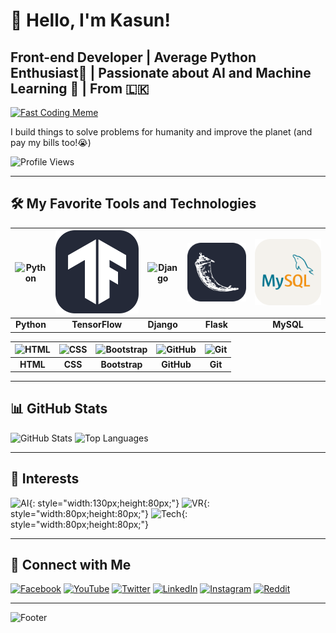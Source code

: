 # 👋 Hello, I'm Kasun!

## Front-end Developer | Average Python Enthusiast🐍 | Passionate about AI and Machine Learning 🤖 | From 🇱🇰

[![Fast Coding Meme](https://media.giphy.com/media/v1.Y2lkPTc5MGI3NjExZzN1YjE3dWtiajJjeXUxcHQ0MzA0amlqbXJwbW4xNHkzZzN2YXVtZCZlcD12MV9naWZzX3NlYXJjaCZjdD1n/jq0GAJC2R5aWP2gnCb/giphy.gif)](https://media.giphy.com/media/v1.Y2lkPTc5MGI3NjExZzN1YjE3dWtiajJjeXUxcHQ0MzA0amlqbXJwbW4xNHkzZzN2YXVtZCZlcD12MV9naWZzX3NlYXJjaCZjdD1n)

I build things to solve problems for humanity and improve the planet (and pay my bills too!😭)

![Profile Views](https://komarev.com/ghpvc/?username=KasunGimantha&label=Profile%20views&color=0e75b6&style=flat)

---

## 🛠️ My Favorite Tools and Technologies

| ![Python](https://upload.wikimedia.org/wikipedia/commons/c/c3/Python-logo-notext.svg) | ![TensorFlow](https://raw.githubusercontent.com/tandpfun/skill-icons/9dd71f055e165ec4115bfdac9efc678ef42129f2/icons/TensorFlow-Dark.svg) | ![Django](https://www.djangoproject.com/m/img/logos/django-logo-negative.svg) | ![Flask](https://raw.githubusercontent.com/tandpfun/skill-icons/a50fa57465e82a1147fa512fb3d64cc5902df578/icons/Flask-Dark.svg) | ![MySQL](https://raw.githubusercontent.com/tandpfun/skill-icons/9dd71f055e165ec4115bfdac9efc678ef42129f2/icons/MySQL-Light.svg) |
|:---:|:---:|:---:|:---:|:---:|
| **Python** | **TensorFlow** | **Django** | **Flask** | **MySQL** |

| ![HTML](https://techstack-generator.vercel.app/react-icon.svg) | ![CSS](https://skillicons.dev/icons?i=css) | ![Bootstrap](https://skillicons.dev/icons?i=bootstrap) | ![GitHub](https://techstack-generator.vercel.app/github-icon.svg) | ![Git](https://user-images.githubusercontent.com/25181517/192108372-f71d70ac-7ae6-4c0d-8395-51d8870c2ef0.png) |
|:---:|:---:|:---:|:---:|:---:|
| **HTML** | **CSS** | **Bootstrap** | **GitHub** | **Git** |

---

## 📊 GitHub Stats

![GitHub Stats](https://github-readme-stats.vercel.app/api?username=KasunGimantha&count_private=true&show_icons=true&theme=radical)
![Top Languages](https://github-readme-stats.vercel.app/api/top-langs/?username=KasunGimantha&show_icons=true&theme=radical)

---

## 🌟 Interests

![AI](https://www.pngmart.com/files/21/AI-PNG-HD.png){: style="width:130px;height:80px;"}
![VR](https://upload.wikimedia.org/wikipedia/commons/thumb/7/77/VR_Logo_Virtual_Reality_Logo.svg/512px-VR_Logo_Virtual_Reality_Logo.svg.png){: style="width:80px;height:80px;"}
![Tech](https://cdn-icons-png.flaticon.com/512/2532/2532643.png){: style="width:80px;height:80px;"}

---

## 🔗 Connect with Me

[![Facebook](https://upload.wikimedia.org/wikipedia/commons/5/51/Facebook_f_logo_%282019%29.svg)](https://www.facebook.com/profile.php?id=100012893073389)
[![YouTube](https://upload.wikimedia.org/wikipedia/commons/4/42/YouTube_icon_%282013-2017%29.png)](https://www.youtube.com/channel/UCwGxZn0DCUNqQ7w4x9g4YJQ)
[![Twitter](https://upload.wikimedia.org/wikipedia/commons/thumb/c/ce/X_logo_2023.svg/105px-X_logo_2023.svg.png)](https://twitter.com/KasunGimantha)
[![LinkedIn](https://upload.wikimedia.org/wikipedia/commons/0/01/LinkedIn_Logo.svg)](https://www.linkedin.com/in/kasun-gimantha-507344226)
[![Instagram](https://upload.wikimedia.org/wikipedia/commons/a/a5/Instagram_icon.png)](https://www.instagram.com/kasun_gimantha)
[![Reddit](https://upload.wikimedia.org/wikipedia/en/thumb/b/bd/Reddit_Logo_Icon.svg/800px-Reddit_Logo_Icon.svg.png)](https://www.reddit.com/user/KaZuN_G)

---

![Footer](https://capsule-render.vercel.app/api?type=waving&color=gradient&height=100&section=footer)
